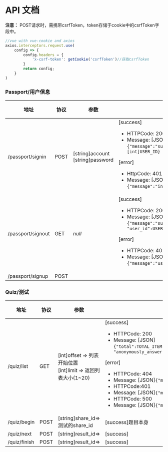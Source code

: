 # API 文档

**注意：**
POST请求时，需携带csrfToken，token存储于cookie中的csrfToken字段中。
```javascript
//vue with vue-cookie and axios
axios.interceptors.request.use(
    config => {
        config.headers = {
            'x-csrf-token': getCookie('csrfToken')//获取csrfToken
        }
        return config;
    }
)
```

### Passport/用户信息

| 地址 | 协议 | 参数 | 响应 |备注|
|-----|------|-----|-----|-----|
|/passport/signin|POST|[string]account <br/>[string]password| [success] <ul><li>HTTPCode: 200</li><li>Message: [JSON]<br/>`{"message":"success", "user_id": [int]USER_ID}`</li></ul>[error]<ul><li>HttpCode: 401</li><li>Message: [JSON]<br/>`{"message":"invalid username or password"}`</li></ul>||
|/passport/signout|GET| *null* | [success]<ul><li>HTTPCode: 200</li><li>Message: [JSON]<br/>`{"message":"success", "user_id":USER_ID,"last_sign":LAST_SIGN_DATE}`</li></ul>[error]<ul><li>HTTPCode: 401</li><li>Message: [JSON]<br/>`{"message":"user not singed"}`</li></ul>||
|/passport/signup|POST|


### Quiz/测试


| 地址 | 协议 | 参数 | 响应 |备注|
|-----|------|-----|-----|-----|
|/quiz/list|GET|[int]offset => 列表开始位置<br />[int]limit => 返回列表大小(1~20)| [success] <ul><li>HTTPCode: 200</li><li>Message: [JSON]<br />`{"total":TOTAL_ITEM, "items":[{"share_id":UUID, "name":STRING, "anonymously_answer":BOOL,"finished_answer":INT,"available_at":DATE,"description":STRING}]}`</li></ul> [error]<ul><li>HTTPCode: 404</li><li>Message: [JSON]`{"message":STRING}`</li><li>HTTPCode:401</li><li>Message: [JSON]`{"message":"permission denied"}`</li><li>HTTPCode: 500</li><li>Message: [JSON]`{"message":"service error"}`</li></ul>||
|/quiz/begin|POST|[string]share_id=>测试的share_id|[success]题目本身||
|/quiz/next|POST|[string]result_id=>|[success]||
|/quiz/finish|POST|[string]result_id=>|[success]||
